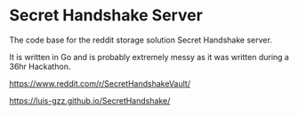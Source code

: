 # Secret Handshake Server
The code base for the reddit storage solution Secret Handshake server.

It is written in Go and is probably extremely messy as it was written during a 36hr Hackathon.

https://www.reddit.com/r/SecretHandshakeVault/

https://luis-gzz.github.io/SecretHandshake/
